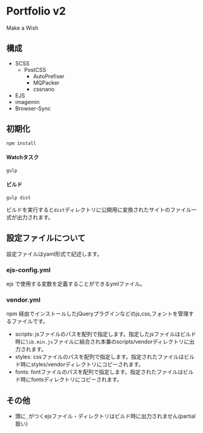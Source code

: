 # Portfolio v2

Make a Wish

## 構成

- SCSS
  - PostCSS
    - AutoPrefixer
    - MQPacker
    - cssnano
- EJS
- imagemin
- Browser-Sync

## 初期化
```
npm install
```
#### Watchタスク

```
gulp
```

#### ビルド

```
gulp dist
```

ビルドを実行すると`dist`ディレクトリに公開用に変換されたサイトのファイル一式が出力されます。


## 設定ファイルについて

設定ファイルはyaml形式で記述します。

### ejs-config.yml

ejs で使用する変数を定義することができるymlファイル。 

### vendor.yml

npm 経由でインストールしたjQueryプラグインなどのjs,css,フォントを管理するファイルです。

- scripts: jsファイルのパスを配列で指定します。指定したjsファイルはビルド時に`lib.min.js`ファイルに結合され本番のscripts/vendorディレクトリに出力されます。
- styles: cssファイルのパスを配列で指定します。指定されたファイルはビルド時にstyles/vendorディレクトリにコピーされます。
- fonts: fontファイルのパスを配列で指定します。指定されたファイルはビルド時にfontsディレクトリにコピーされます。

## その他

- 頭に`_`がつくejsファイル・ディレクトリはビルド時に出力されません(partial扱い)
